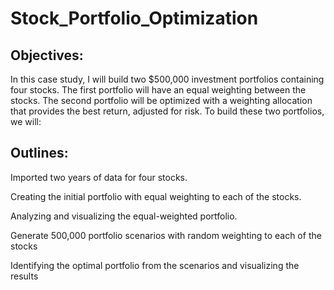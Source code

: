 # Stock_Portfolio_Optimization

## Objectives:
In this case study, I will build two $500,000 investment portfolios containing four stocks. The first portfolio will have an equal weighting between the stocks. The second portfolio will be optimized with a weighting allocation that provides the best return, adjusted for risk. To build these two portfolios, we will:


## Outlines:
Imported two years of data for four stocks.

Creating the initial portfolio with equal weighting to each of the stocks.

Analyzing and visualizing the equal-weighted portfolio.

Generate 500,000 portfolio scenarios with random weighting to each of the stocks

Identifying the optimal portfolio from the scenarios and visualizing the results
